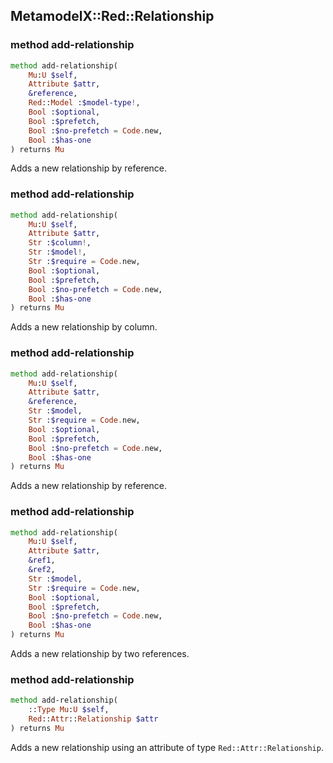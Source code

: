 MetamodelX::Red::Relationship
-----------------------------

### method add-relationship

```raku
method add-relationship(
    Mu:U $self,
    Attribute $attr,
    &reference,
    Red::Model :$model-type!,
    Bool :$optional,
    Bool :$prefetch,
    Bool :$no-prefetch = Code.new,
    Bool :$has-one
) returns Mu
```

Adds a new relationship by reference.

### method add-relationship

```raku
method add-relationship(
    Mu:U $self,
    Attribute $attr,
    Str :$column!,
    Str :$model!,
    Str :$require = Code.new,
    Bool :$optional,
    Bool :$prefetch,
    Bool :$no-prefetch = Code.new,
    Bool :$has-one
) returns Mu
```

Adds a new relationship by column.

### method add-relationship

```raku
method add-relationship(
    Mu:U $self,
    Attribute $attr,
    &reference,
    Str :$model,
    Str :$require = Code.new,
    Bool :$optional,
    Bool :$prefetch,
    Bool :$no-prefetch = Code.new,
    Bool :$has-one
) returns Mu
```

Adds a new relationship by reference.

### method add-relationship

```raku
method add-relationship(
    Mu:U $self,
    Attribute $attr,
    &ref1,
    &ref2,
    Str :$model,
    Str :$require = Code.new,
    Bool :$optional,
    Bool :$prefetch,
    Bool :$no-prefetch = Code.new,
    Bool :$has-one
) returns Mu
```

Adds a new relationship by two references.

### method add-relationship

```raku
method add-relationship(
    ::Type Mu:U $self,
    Red::Attr::Relationship $attr
) returns Mu
```

Adds a new relationship using an attribute of type `Red::Attr::Relationship`.

